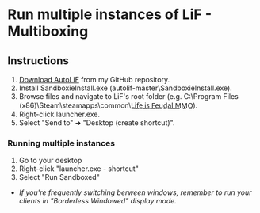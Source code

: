 # Run multiple instances of LiF - Multiboxing
## Instructions
1. [Download AutoLiF](https://github.com/rydland/autolif/archive/master.zip) from my GitHub repository.
2. Install SandboxieInstall.exe (autolif-master\SandboxieInstall.exe).
3. Browse files and navigate to LiF's root folder (e.g. C:\Program Files (x86)\Steam\steamapps\common\L̲i̲f̲e̲ ̲i̲s̲ ̲F̲e̲u̲d̲a̲l̲ ̲M̲M̲O̲).
4. Right-click launcher.exe.
5. Select "Send to" ➜ "Desktop (create shortcut)".

### Running multiple instances
1. Go to your desktop
2. Right-click "launcher.exe - shortcut"
3. Select "Run Sandboxed"
*  _If you're frequently switching berween windows, remember to run your clients in "Borderless Windowed" display mode._
